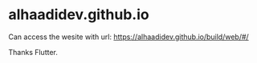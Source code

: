 # alhaadidev.github.io

Can access the wesite with url: https://alhaadidev.github.io/build/web/#/

Thanks Flutter.
